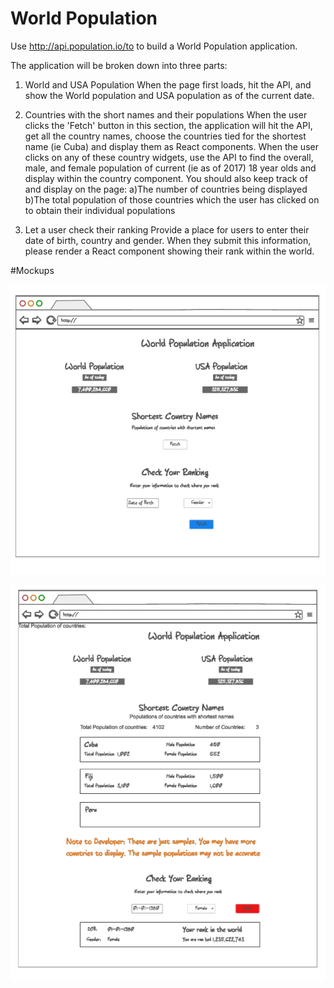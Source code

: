 # World Population


Use http://api.population.io/to to build a World Population application.

The application will be broken down into three parts:
1) World and USA Population
                    When the page first loads, hit the API, and show the World population and USA population as of the current date.

2) Countries with the short names and their populations
                    When the user clicks the 'Fetch' button in this section, the application will hit the API, get all the country names, choose the countries tied for the shortest name (ie Cuba) and display them as React components. When the user clicks on any of these country widgets, use the API to find the overall, male, and female population of current (ie as of 2017) 18 year olds and display within the country component.
You should also keep track of and display on the page:
                    a)The number of countries being displayed
                    b)The total population of those countries which the user has clicked on to obtain their individual populations

3) Let a user check their ranking
                    Provide a place for users to enter their date of birth, country and gender. When they submit this information, please render a React component showing their rank within the world.


#Mockups

![alt text](screenshots/screen1.png "Screen 1")

![alt text](screenshots/screen2.png "Screen 2")




